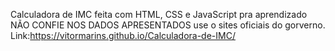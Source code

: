 Calculadora de IMC feita com HTML, CSS e JavaScript pra aprendizado NÃO CONFIE NOS DADOS APRESENTADOS use o sites oficiais do gorverno. Link:https://vitormarins.github.io/Calculadora-de-IMC/
